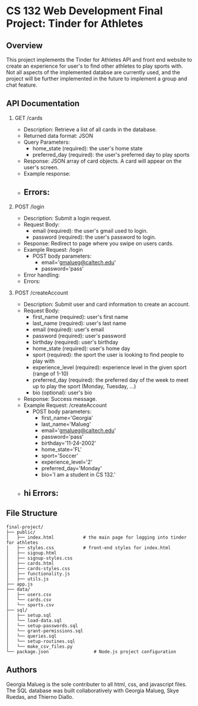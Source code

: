 # CS 132 Web Development Final Project: Tinder for Athletes

## Overview
This project implements the Tinder for Athletes API and front end website to create an experience for user's to find other athletes to play sports with. Not all aspects of the implemented databse are currently used, and the project will be further implemented in the future to implement a group and chat feature.

## API Documentation
1. GET /cards
   - Description: Retrieve a list of all cards in the database.
   - Returned data format: JSON
   - Query Parameters:
       - home_state (required): the user's home state
       - preferred_day (required): the user's preferred day to play sports
   - Response: JSON array of card objects. A card will appear on the user's screen.
   - Example response:
   - Errors:
      - 

2. POST /login
   - Description: Submit a login request.
   - Request Body:
       - email (required): the user's gmail used to login.
       - password (required): the user's password to login.
   - Response: Redirect to page where you swipe on users cards.
   - Example Request: /login
      - POST body parameters:
         - email='gmalueg@caltech.edu'
         - password='pass'
   - Error handling:
   - Errors:
  
3. POST /createAccount
   - Description: Submit user and card information to create an account.
   - Request Body:
       - first_name (required): user's first name
       - last_name (required): user's last name
       - email (required): user's email
       - password (required): user's password
       - birthday (required): user's birthday
       - home_state (required): user's home day
       - sport (required): the sport the user is looking to find people to play with
       - experience_level (required): experience level in the given sport (range of 1-10)
       - preferred_day (required): the preferred day of the week to meet up to play the sport (Monday, Tuesday, ...)
       - bio (optional): user's bio
   - Response: Success message.
   - Example Request: /createAccount
      - POST body parameters:
         - first_name='Georgia'
         - last_name='Malueg'
         - email='gmalueg@caltech.edu'
         - password='pass'
         - birthday='11-24-2002'
         - home_state='FL'
         - sport='Soccer'
         - experience_level='2'
         - preferred_day='Monday'
         - bio='I am a student in CS 132.'
   - hi Errors:
      - 

## File Structure
```
final-project/
├── public/
│   ├── index.html           # the main page for logging into tinder for athletes
│   ├── styles.css           # front-end styles for index.html
│   ├── signup.html
│   ├── signup-styles.css
│   ├── cards.html
│   ├── cards-styles.css
│   ├── functionality.js
│   ├── utils.js
├── app.js
├── data/
│   ├── users.csv
│   └── cards.csv
│   └── sports.csv
├── sql/
│   ├── setup.sql
│   └── load-data.sql
│   └── setup-passwords.sql
│   └── grant-permissions.sql
│   └── queries.sql
│   └── setup-routines.sql
│   └── make_csv_files.py
└── package.json                 # Node.js project configuration
```
## Authors
Georgia Malueg is the sole contributer to all html, css, and javascript files. The SQL database was built collaboratively with Georgia Malueg, Skye Ruedas, and Thierno Diallo.

